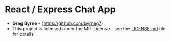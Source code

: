 # React / Express Chat App

* **Greg Byrne** -  (https://github.com/byrneg7)
* This project is licensed under the MIT License - see the [LICENSE.md](LICENSE.md) file for details
